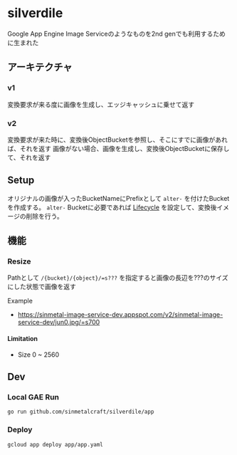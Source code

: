 # silverdile

Google App Engine Image Serviceのようなものを2nd genでも利用するために生まれた

## アーキテクチャ

### v1

変換要求が来る度に画像を生成し、エッジキャッシュに乗せて返す

### v2

変換要求が来た時に、変換後ObjectBucketを参照し、そこにすでに画像があれば、それを返す
画像がない場合、画像を生成し、変換後ObjectBucketに保存して、それを返す

## Setup

オリジナルの画像が入ったBucketNameにPrefixとして `alter-` を付けたBucketを作成する。
`alter-` Bucketに必要であれば [Lifecycle](https://cloud.google.com/storage/docs/lifecycle) を設定して、変換後イメージの削除を行う。

## 機能

### Resize

Pathとして `/{bucket}/{object}/=s???` を指定すると画像の長辺を???のサイズにした状態で画像を返す

Example

* https://sinmetal-image-service-dev.appspot.com/v2/sinmetal-image-service-dev/jun0.jpg/=s700

#### Limitation

* Size 0 ~ 2560

## Dev

### Local GAE Run

`go run github.com/sinmetalcraft/silverdile/app`

### Deploy

`gcloud app deploy app/app.yaml`